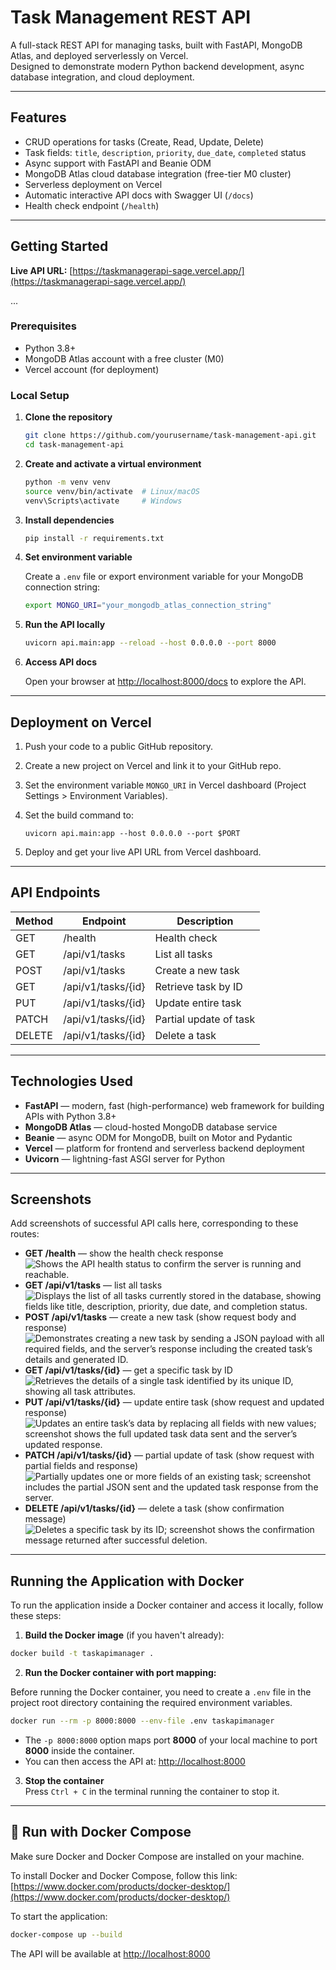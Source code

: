 # Task Management REST API

A full-stack REST API for managing tasks, built with FastAPI, MongoDB Atlas, and deployed serverlessly on Vercel.  
Designed to demonstrate modern Python backend development, async database integration, and cloud deployment.

---

## Features

- CRUD operations for tasks (Create, Read, Update, Delete)  
- Task fields: `title`, `description`, `priority`, `due_date`, `completed` status  
- Async support with FastAPI and Beanie ODM  
- MongoDB Atlas cloud database integration (free-tier M0 cluster)  
- Serverless deployment on Vercel  
- Automatic interactive API docs with Swagger UI (`/docs`)  
- Health check endpoint (`/health`)  

---

## Getting Started

**Live API URL:** [https://taskmanagerapi-sage.vercel.app/](https://taskmanagerapi-sage.vercel.app/)

...

### Prerequisites

- Python 3.8+  
- MongoDB Atlas account with a free cluster (M0)  
- Vercel account (for deployment)  

### Local Setup

1. **Clone the repository**

   ```bash
   git clone https://github.com/yourusername/task-management-api.git
   cd task-management-api
   ```

2. **Create and activate a virtual environment**

   ```bash
   python -m venv venv
   source venv/bin/activate  # Linux/macOS
   venv\Scripts\activate     # Windows
   ```

3. **Install dependencies**

   ```bash
   pip install -r requirements.txt
   ```

4. **Set environment variable**

   Create a `.env` file or export environment variable for your MongoDB connection string:

   ```bash
   export MONGO_URI="your_mongodb_atlas_connection_string"
   ```

5. **Run the API locally**

   ```bash
   uvicorn api.main:app --reload --host 0.0.0.0 --port 8000
   ```

6. **Access API docs**

   Open your browser at [http://localhost:8000/docs](http://localhost:8000/docs) to explore the API.

---

## Deployment on Vercel

1. Push your code to a public GitHub repository.  
2. Create a new project on Vercel and link it to your GitHub repo.  
3. Set the environment variable `MONGO_URI` in Vercel dashboard (Project Settings > Environment Variables).  
4. Set the build command to:

   ```
   uvicorn api.main:app --host 0.0.0.0 --port $PORT
   ```

5. Deploy and get your live API URL from Vercel dashboard.

---

## API Endpoints

| Method | Endpoint               | Description                |
|--------|------------------------|----------------------------|
| GET    | /health                | Health check               |
| GET    | /api/v1/tasks          | List all tasks             |
| POST   | /api/v1/tasks          | Create a new task          |
| GET    | /api/v1/tasks/{id}     | Retrieve task by ID        |
| PUT    | /api/v1/tasks/{id}     | Update entire task         |
| PATCH  | /api/v1/tasks/{id}     | Partial update of task     |
| DELETE | /api/v1/tasks/{id}     | Delete a task              |

---

## Technologies Used

- **FastAPI** — modern, fast (high-performance) web framework for building APIs with Python 3.8+  
- **MongoDB Atlas** — cloud-hosted MongoDB database service  
- **Beanie** — async ODM for MongoDB, built on Motor and Pydantic  
- **Vercel** — platform for frontend and serverless backend deployment  
- **Uvicorn** — lightning-fast ASGI server for Python  

---

## Screenshots

Add screenshots of successful API calls here, corresponding to these routes:

- **GET /health** — show the health check response 
 ![Shows the API health status to confirm the server is running and reachable.](images/GETHEALTH.png)
- **GET /api/v1/tasks** — list all tasks  
 ![Displays the list of all tasks currently stored in the database, showing fields like title, description, priority, due date, and completion status.](images/GETALLTASKS.png)
- **POST /api/v1/tasks** — create a new task (show request body and response) 
 ![Demonstrates creating a new task by sending a JSON payload with all required fields, and the server’s response including the created task’s details and generated ID.](images/POST.png) 
- **GET /api/v1/tasks/{id}** — get a specific task by ID  
 ![ Retrieves the details of a single task identified by its unique ID, showing all task attributes.](images/GETID.png)
- **PUT /api/v1/tasks/{id}** — update entire task (show request and updated response)
 ![Updates an entire task’s data by replacing all fields with new values; screenshot shows the full updated task data sent and the server’s updated response.](images/PUT.png)  
- **PATCH /api/v1/tasks/{id}** — partial update of task (show request with partial fields and response)
 ![Partially updates one or more fields of an existing task; screenshot includes the partial JSON sent and the updated task response from the server.](images/PATCH.png)  
- **DELETE /api/v1/tasks/{id}** — delete a task (show confirmation message)
 ![Deletes a specific task by its ID; screenshot shows the confirmation message returned after successful deletion.](images/DELETE.png)

---
## Running the Application with Docker

To run the application inside a Docker container and access it locally, follow these steps:

1. **Build the Docker image** (if you haven't already):

```bash
docker build -t taskapimanager .
```

2. **Run the Docker container with port mapping:**

Before running the Docker container, you need to create a `.env` file in the project root directory containing the required environment variables.

```bash
docker run --rm -p 8000:8000 --env-file .env taskapimanager
```

- The `-p 8000:8000` option maps port **8000** of your local machine to port **8000** inside the container.
- You can then access the API at: [http://localhost:8000](http://localhost:8000)

3. **Stop the container**  
Press `Ctrl + C` in the terminal running the container to stop it.

---
## 🐳 Run with Docker Compose

Make sure Docker and Docker Compose are installed on your machine.

To install Docker and Docker Compose, follow this link:  
[https://www.docker.com/products/docker-desktop/](https://www.docker.com/products/docker-desktop/)

To start the application:

```bash
docker-compose up --build
```

The API will be available at [http://localhost:8000](http://localhost:8000)
